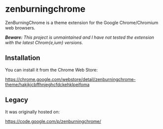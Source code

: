 # zenburningchrome

ZenBurningChrome is a theme extension for the Google Chrome/Chromium web browsers.

_**Beware:** This project is unmaintained and I have not tested the extension with the latest Chrom{e,ium} versions._

## Installation

You can install it from the Chrome Web Store:

https://chrome.google.com/webstore/detail/zenburningchrome-theme/hakjkjcbffhnjeghcfdckehklpeifoma

## Legacy

It was originally hosted on:

https://code.google.com/p/zenburningchrome/

